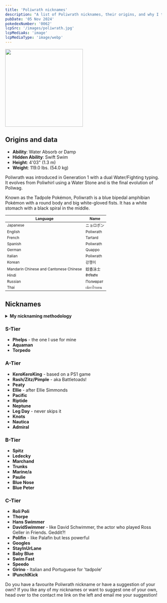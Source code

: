 ```yaml
---
title: 'Poliwrath nicknames'
description: "A list of Poliwrath nicknames, their origins, and why I think they're cool."
pubDate: '05 Nov 2024'
pokedexNumber: '0062'
lcpSrc: '/images/poliwrath.jpg'
lcpMediaAs: 'image'
lcpMediaType: 'image/webp'
---
```

<div class="img-center">
	<picture>
		<source srcset="/images/poliwrath.webp" type="image/webp">
		<img src="/images/poliwrath.jpg" width="250px" height="250px" alt="">
	</picture>
</div>

## Origins and data
<div class="room-box">
	<div class="room-box-left">
		<ul>
			<li><strong>Ability</strong>: Water Absorb or Damp</li>
			<li><strong>Hidden Ability</strong>: Swift Swim</li>
			<li><strong>Height</strong>: 4'03" (1.3 m)</li>
			<li><strong>Weight</strong>: 119.0 lbs. (54.0 kg)</li>
		</ul>
		<p>Poliwrath was introduced in Generation 1 with a dual Water/Fighting typing. It evolves from Poliwhirl using a Water Stone and is the final evolution of Poliwag.</p>
		<p>Known as the Tadpole Pokémon, Poliwrath is a blue bipedal amphibian Pokémon with a round body and big white-gloved fists. It has a white stomach with a black spiral in the middle.</q></p>
	</div>
	<div class="room-box-right">
		<table class="room-table" style="font-size:12px">
			<thead>
				<tr>
					<th>Language</th>
					<th>Name</th>
				</tr>
			</thead>
			<tbody>
				<tr>
					<td>Japanese</td>
					<td><span lang="ja">ニョロボン</span></td>
				</tr>
				<tr>
					<td>English</td>
					<td>Poliwrath</td>
				</tr>
				<tr>
					<td>French</td>
					<td>Tartard</td>
				</tr>
				<tr>
					<td>Spanish</td>
					<td>Poliwrath</td>
				</tr>
				<tr>
					<td>German</td>
					<td>Quappo</td>
				</tr>
				<tr>
					<td>Italian</td>
					<td>Poliwrath</td>
				</tr>
				<tr>
					<td>Korean</td>
					<td><span lang="ko">강챙이</span></td>
				</tr>
				<tr>
					<td>Mandarin Chinese and Cantonese Chinese</td>
					<td><span lang="zh">蚊香泳士</span></td>
				</tr>
				<tr>
					<td>Hindi</td>
					<td><span lang="hi">बैंगचिबॉस</span></td>
				</tr>
				<tr>
					<td>Russian</td>
					<td><span lang="ru">Поливрат</span></td>
				</tr>
				<tr>
					<td>Thai</td>
					<td><span lang="th">เนียวโรบอน</span></td>
				</tr>
			</tbody>
		</table>
	</div>
</div>

## Nicknames
<section class="deets">
	<details>
	<summary><strong>My nicknaming methodology</strong></summary>
	<ul>
		<li>I rank nicknames by lettered tiers: S, A, B, C, and D. S is the best and D is the worst.</li>
		<li>I'll usually list my inspiration for a nickname so you know where they came from.</li>
	</ul>
	</details>
</section>

### S-Tier

* **Phelps** - the one I use for mine
* **Aquaman**
* **Torpedo**

### A-Tier

* **KeroKeroKing** - based on a PS1 game
* **Rash/Zitz/Pimple** - aka Battletoads!
* **Peaty**
* **Ellie** - after Ellie Simmonds
* **Pacific**
* **Riptide**
* **Neptune**
* **Leg Day** - never skips it
* **Knots**
* **Nautica**
* **Admiral**

### B-Tier

* **Spitz**
* **Ledecky**
* **Marchand**
* **Trunks**
* **Marine/a**
* **Paulie**
* **Blue Nose**
* **Blue Peter**

### C-Tier

* **Roli Poli**
* **Thorpe**
* **Hans Swimmer**
* **DavidSwimmer** - like David Schwimmer, the actor who played Ross Geller in Friends. Geddit?!
* **Polifin** - like Palafin but less powerful
* **Googles**
* **StayInUrLane**
* **Baby Blue**
* **Swim Fast**
* **Speedo**
* **Girino** - Italian and Portuguese for 'tadpole'
* **IPunchIKick**

Do you have a favourite Poliwrath nickname or have a suggestion of your own? If you like any of my nicknames or want to suggest one of your own, head over to the contact me link on the left and email me your suggestion!